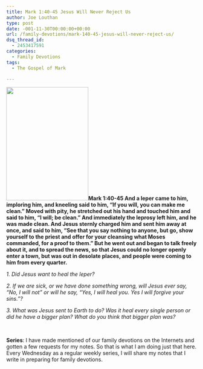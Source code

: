 ```yaml
---
title: Mark 1:40-45 Jesus Will Never Reject Us
author: Joe Louthan
type: post
date: -001-11-30T00:00:00+00:00
url: /family-devotions/mark-140-45-jesus-will-never-reject-us/
dsq_thread_id:
  - 2453417591
categories:
  - Family Devotions
tags:
  - The Gospel of Mark

---
```

**[<img class="alignright size-medium wp-image-193" title="confession_vert" alt="" src="https://i1.wp.com/theologic.us/wp-content/uploads/2012/08/confession_vert.jpg?resize=217%2C300" width="217" height="300" srcset="https://i1.wp.com/theologic.us/wp-content/uploads/2012/08/confession_vert.jpg?resize=217%2C300 217w, https://i1.wp.com/theologic.us/wp-content/uploads/2012/08/confession_vert.jpg?w=300 300w" sizes="(max-width: 217px) 100vw, 217px" data-recalc-dims="1" />][1]Mark 1:40-45 And a leper came to him, imploring him, and kneeling said to him, “If you will, you can make me clean.” Moved with pity, he stretched out his hand and touched him and said to him, “I will; be clean.” And immediately the leprosy left him, and he was made clean. And Jesus sternly charged him and sent him away at once, and said to him, “See that you say nothing to anyone, but go, show yourself to the priest and offer for your cleansing what Moses commanded, for a proof to them.” But he went out and began to talk freely about it, and to spread the news, so that Jesus could no longer openly enter a town, but was out in desolate places, and people were coming to him from every quarter.**

_1. Did Jesus want to heal the leper?_

_2. If we are sick, or we have done something wrong, will Jesus ever say, &#8220;No, I will not&#8221; or will he say, &#8220;Yes, I will heal you. Yes I will forgive your sins.&#8221;?_

_3. What was Jesus sent to Earth to do? Was it heal every single person or did he have a bigger plan? What do you think that bigger plan was?_

&nbsp;

**Series**: I have made mentioned of our family devotions on the Internets and gotten a few requests for my notes. So that is what I am doing just that here. Every Wednesday as a regular weekly series, I will share my notes that I write in preparing for family devotions.

 [1]: https://i1.wp.com/theologic.us/wp-content/uploads/2012/08/confession_vert.jpg